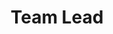 ---
dates: 2018-2019
title: Team Lead
institution: NJ Governors' STEM Scholars Program
department:
details:
    - Mentored 10 high school students in a research project I devised to develop a real-time auditory biofeedback system using open source software (DeepLabCut Live, PureData, Python)
    - Instructed students on the use of the softwares, organizing group work, scientific writing, mentored students, and ensured delivery of a  paper and oral presentation
---